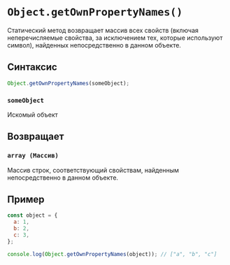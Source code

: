 # `Object.getOwnPropertyNames() `

Статический метод возвращает массив всех свойств (включая неперечисляемые свойства, за исключением тех, которые используют символ), найденных непосредственно в данном объекте.

## Синтаксис

```js
Object.getOwnPropertyNames(someObject);
```

### `someObject`

Искомый объект

## Возвращает

### `array (Массив)`

Массив строк, соответствующий свойствам, найденным непосредственно в данном объекте.

## Пример

```js
const object = {
  a: 1,
  b: 2,
  c: 3,
};

console.log(Object.getOwnPropertyNames(object)); // ["a", "b", "c"]
```
